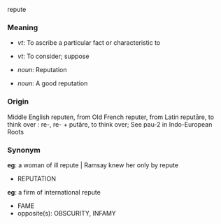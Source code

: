 repute
### Meaning
+ _vt_: To ascribe a particular fact or characteristic to
+ _vt_: To consider; suppose

+ _noun_: Reputation
+ _noun_: A good reputation

### Origin

Middle English reputen, from Old French reputer, from Latin reputāre, to think over : re-, re- + putāre, to think over; See pau-2 in Indo-European Roots

### Synonym

__eg__: a woman of ill repute | Ramsay knew her only by repute

+ REPUTATION

__eg__: a firm of international repute

+ FAME
+ opposite(s): OBSCURITY, INFAMY


